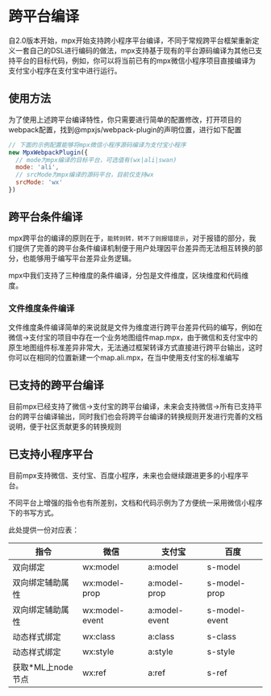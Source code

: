 # 跨平台编译

自2.0版本开始，mpx开始支持跨小程序平台编译，不同于常规跨平台框架重新定义一套自己的DSL进行编码的做法，mpx支持基于现有的平台源码编译为其他已支持平台的目标代码，例如，你可以将当前已有的mpx微信小程序项目直接编译为支付宝小程序在支付宝中进行运行。

## 使用方法

为了使用上述跨平台编译特性，你只需要进行简单的配置修改，打开项目的webpack配置，找到@mpxjs/webpack-plugin的声明位置，进行如下配置

```js
// 下面的示例配置能够将mpx微信小程序源码编译为支付宝小程序
new MpxWebpackPlugin({
  // mode为mpx编译的目标平台，可选值有(wx|ali|swan)
  mode: 'ali',
  // srcMode为mpx编译的源码平台，目前仅支持wx   
  srcMode: 'wx' 
})
```

## 跨平台条件编译

mpx跨平台的编译的原则在于，`能转则转，转不了则报错提示`，对于报错的部分，我们提供了完善的跨平台条件编译机制便于用户处理因平台差异而无法相互转换的部分，也能够用于编写平台差异业务逻辑。

mpx中我们支持了三种维度的条件编译，分包是文件维度，区块维度和代码维度。

### 文件维度条件编译
文件维度条件编译简单的来说就是文件为维度进行跨平台差异代码的编写，例如在微信->支付宝的项目中存在一个业务地图组件map.mpx，由于微信和支付宝中的原生地图组件标准差异非常大，无法通过框架转译方式直接进行跨平台输出，这时你可以在相同的位置新建一个map.ali.mpx，在当中使用支付宝的标准编写


## 已支持的跨平台编译

目前mpx已经支持了微信->支付宝的跨平台编译，未来会支持微信->所有已支持平台的跨平台编译输出，同时我们也会将跨平台编译的转换规则开发进行完善的文档说明，便于社区贡献更多的转换规则

## 已支持小程序平台

目前mpx支持微信、支付宝、百度小程序，未来也会继续跟进更多的小程序平台。

不同平台上增强的指令也有所差别，文档和代码示例为了方便统一采用微信小程序下的书写方式。

此处提供一份对应表：

指令|微信|支付宝|百度
----|----|----|----
双向绑定|wx:model|a:model|s-model
双向绑定辅助属性|wx:model-prop|a:model-prop|s-model-prop
双向绑定辅助属性|wx:model-event|a:model-event|s-model-event
动态样式绑定|wx:class|a:class|s-class
动态样式绑定|wx:style|a:style|s-style
获取*ML上node节点|wx:ref|a:ref|s-ref

